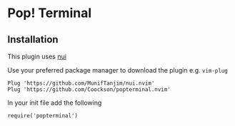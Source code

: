 # Pop! Terminal

## Installation

This plugin uses [nui](https://github.com/MunifTanjim/nui.nvim)

Use your preferred package manager to download the plugin e.g. `vim-plug` 

```
Plug 'https://github.com/MunifTanjim/nui.nvim'
Plug 'https://github.com/Coockson/popterminal.nvim'
```

In your init file add the following

```
require('popterminal')
```
